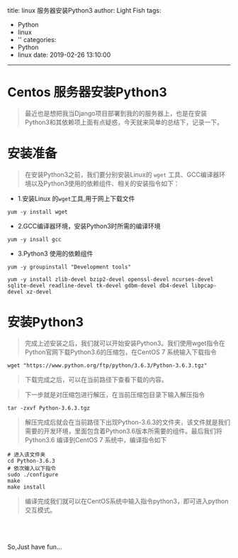 title: linux 服务器安装Python3
author: Light Fish
tags:
  - Python
  - linux
  - ''
categories:
  - Python
  - linux
date: 2019-02-26 13:10:00
---
# Centos 服务器安装Python3

>最近也是想把我当Django项目部署到我的的服务器上，也是在安装Python3和其依赖项上面有点疑惑，今天就来简单的总结下，记录一下。

<!-- more -->

# 安装准备

>在安装Python3之前，我们要分别安装Linux的 `wget` 工具、GCC编译器环境以及Python3使用的依赖组件、相关的安装指令如下：

* 1.安装Linux 的`wget`工具,用于网上下载文件

```
yum -y install wget
```

* 2.GCC编译器环境，安装Python3时所需的编译环境

```
yum -y insall gcc
```

* 3.Python3 使用的依赖组件

```
yum -y groupinstall "Development tools"

yum -y install zlib-devel bzip2-devel openssl-devel ncurses-devel sqlite-devel readline-devel tk-devel gdbm-devel db4-devel libpcap-devel xz-devel
```

# 安装Python3

>完成上述安装之后，我们就可以开始安装Python3。我们使用wget指令在Python官网下载Python3.6的压缩包，在CentOS 7 系统输入下载指令

```
wget "https://www.python.org/ftp/python/3.6.3/Python-3.6.3.tgz"
```

>下载完成之后，可以在当前路径下查看下载的内容。

>下一步就是对压缩包进行解压，在当前压缩包目录下输入解压指令

```
tar -zxvf Python-3.6.3.tgz
```

>解压完成后就会在当前路径下出现Python-3.6.3的文件夹，该文件就是我们需要的开发环境，里面包含着Python3.6版本所需要的组件。最后我们将Python3.6 编译到CentOS 7 系统中，编译指令如下

```
# 进入该文件夹
cd Python-3.6.3
# 依次输入以下指令
sudo ./configure
make
make install
```

>编译完成我们就可以在CentOS系统中输入指令python3，即可进入python交互模式。

<br><br><br>So,Just have fun...